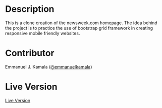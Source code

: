 # Description
This is a clone creation of the newsweek.com homepage. The idea behind the project is to practice the use of bootstrap grid framework in creating responsive mobile friendly websites.
# Contributor
Emmanuel J. Kamala (<a href="https://github.com/emmanuelkamala">@emmanuelkamala</a>)
# Live Version
<a href="https://emmanuelkamala.github.io/newsweek-project/">Live Version</a>
